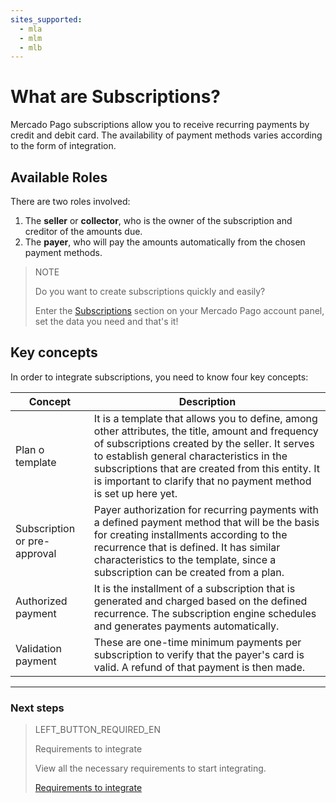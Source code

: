 ```yaml
---
sites_supported:
  - mla
  - mlm
  - mlb
---
```


# What are Subscriptions?

Mercado Pago subscriptions allow you to receive recurring payments by credit and debit card. The availability of payment methods varies according to the form of integration.

## Available Roles

There are two roles involved: 
1. The __seller__ or __collector__,  who is the owner of the subscription and creditor of the amounts due.
1. The __payer__, who will pay the amounts automatically from the chosen payment methods.

> NOTE
> 
> Do you want to create subscriptions quickly and easily?
> 
> Enter the <a href="https://www.mercadopago[FAKER][URL][DOMAIN]/subscription-plans" target="_blank">Subscriptions</a> section on your Mercado Pago account panel, set the data you need and that's it!


## Key concepts

In order to integrate subscriptions, you need to know four key concepts: 

Concept | Description
--- |	---
Plan o template | It is a template that allows you to define, among other attributes, the title, amount and frequency of subscriptions created by the seller. It serves to establish general characteristics in the subscriptions that are created from this entity. It is important to clarify that no payment method is set up here yet.|
Subscription or pre-approval | Payer authorization for recurring payments with a defined payment method that will be the basis for creating installments according to the recurrence that is defined. It has similar characteristics to the template, since a subscription can be created from a plan. |  
Authorized payment | It is the installment of a subscription that is generated and charged based on the defined recurrence. The subscription engine schedules and generates payments automatically. |  
Validation payment | These are one-time minimum payments per subscription to verify that the payer's card is valid. A refund of that payment is then made. |  


------------
### Next steps
> LEFT_BUTTON_REQUIRED_EN
>
> Requirements to integrate
>
> View all the necessary requirements to start integrating.
>
> [Requirements to integrate](https://www.mercadopago[FAKER][URL][DOMAIN]/developers/en/guides/online-payments/subscriptions/previous-requirements/)
